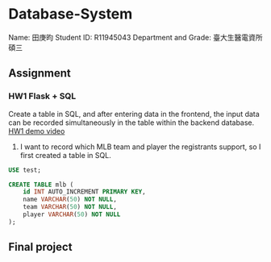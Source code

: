 # Database-System
Name: 田庚昀
Student ID: R11945043
Department and Grade: 臺大生醫電資所碩三
## Assignment
### HW1 Flask + SQL
Create a table in SQL, and after entering data in the frontend, the input data can be recorded simultaneously in the table within the backend database.  
[HW1 demo video](https://www.youtube.com/watch?v=dMZsB5H3GRw)  
1. I want to record which MLB team and player the registrants support, so I first created a table in SQL.
```sql
USE test;

CREATE TABLE mlb (
    id INT AUTO_INCREMENT PRIMARY KEY,
    name VARCHAR(50) NOT NULL,
    team VARCHAR(50) NOT NULL,
    player VARCHAR(50) NOT NULL
);
```
## Final project
